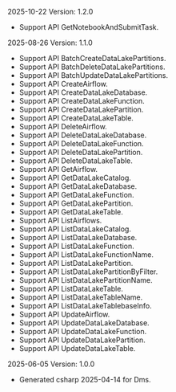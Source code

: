 2025-10-22 Version: 1.2.0
- Support API GetNotebookAndSubmitTask.


2025-08-26 Version: 1.1.0
- Support API BatchCreateDataLakePartitions.
- Support API BatchDeleteDataLakePartitions.
- Support API BatchUpdateDataLakePartitions.
- Support API CreateAirflow.
- Support API CreateDataLakeDatabase.
- Support API CreateDataLakeFunction.
- Support API CreateDataLakePartition.
- Support API CreateDataLakeTable.
- Support API DeleteAirflow.
- Support API DeleteDataLakeDatabase.
- Support API DeleteDataLakeFunction.
- Support API DeleteDataLakePartition.
- Support API DeleteDataLakeTable.
- Support API GetAirflow.
- Support API GetDataLakeCatalog.
- Support API GetDataLakeDatabase.
- Support API GetDataLakeFunction.
- Support API GetDataLakePartition.
- Support API GetDataLakeTable.
- Support API ListAirflows.
- Support API ListDataLakeCatalog.
- Support API ListDataLakeDatabase.
- Support API ListDataLakeFunction.
- Support API ListDataLakeFunctionName.
- Support API ListDataLakePartition.
- Support API ListDataLakePartitionByFilter.
- Support API ListDataLakePartitionName.
- Support API ListDataLakeTable.
- Support API ListDataLakeTableName.
- Support API ListDataLakeTablebaseInfo.
- Support API UpdateAirflow.
- Support API UpdateDataLakeDatabase.
- Support API UpdateDataLakeFunction.
- Support API UpdateDataLakePartition.
- Support API UpdateDataLakeTable.


2025-06-05 Version: 1.0.0
- Generated csharp 2025-04-14 for Dms.

